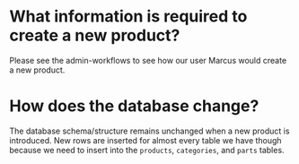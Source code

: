 # What information is required to create a new product? 
Please see the admin-workflows to see how our user Marcus would create a new product.

# How does the database change?
The database schema/structure remains unchanged when a new product is introduced.
New rows are inserted for almost every table we have though because we need to insert into the `products`, `categories`, and `parts` tables.
